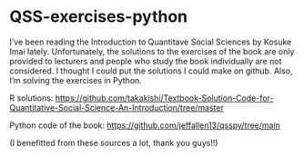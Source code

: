 # QSS-exercises-python

I’ve been reading the Introduction to Quantitave Social Sciences by Kosuke Imai lately. Unfortunately, the solutions to the exercises of the book are only provided to lecturers and people who study the book individually are not considered. I thought I could put the solutions I could make on github. Also, I’m solving the exercises in Python.

R solutions: https://github.com/takakishi/Textbook-Solution-Code-for-Quantitative-Social-Science-An-Introduction/tree/master

Python code of the book: https://github.com/jeffallen13/qsspy/tree/main

(I benefitted from these sources a lot, thank you guys!!)
